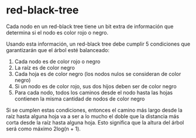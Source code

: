 # red-black-tree

Cada nodo en un red-black tree tiene un bit extra de información que determina si el nodo es color rojo o negro.

Usando esta información, un red-black tree debe cumplir 5 condiciones que garantizarán que el árbol esté balanceado:

1. Cada nodo es de color rojo o negro
2. La raíz es de color negro
3. Cada hoja es de color negro (los nodos nulos se consideran de color negro)
4. Si un nodo es de color rojo, sus dos hijos deben ser de color negro
5. Para cada nodo, todos los caminos desde el nodo hasta las hojas contienen la misma cantidad de nodos de color negro

Si se cumplen estas condiciones, entonces el camino más largo desde la raíz hasta alguna hoja va a ser a lo mucho el doble que la distancia más corta desde la raíz hasta alguna hoja. Esto significa que la altura del árbol será como máximo 2log(n + 1).
